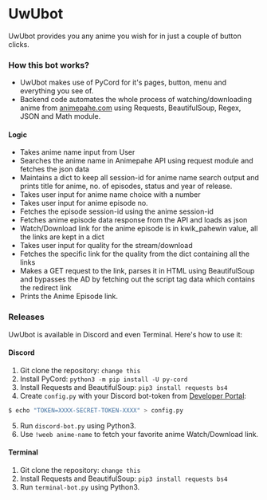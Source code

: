 # UwUbot
UwUbot provides you any anime you wish for in just a couple of button clicks.

### How this bot works?
- UwUbot makes use of PyCord for it's pages, button, menu and everything you see of.
- Backend code automates the whole process of watching/downloading anime from [animepahe.com](https://animepahe.com) using Requests, BeautifulSoup, Regex, JSON and Math module.

#### Logic
- Takes anime name input from User
- Searches the anime name in Animepahe API using request module and fetches the json data
- Maintains a dict to keep all session-id for anime name search output and prints title for anime, no. of episodes, status and year of release.
- Takes user input for anime name choice with a number
- Takes user input for anime episode no. 
- Fetches the episode session-id using the anime session-id
- Fetches anime episode data response from the API and loads as json
- Watch/Download link for the anime episode is in kwik_pahewin value, all the links are kept in a dict
- Takes user input for quality for the stream/download
- Fetches the specific link for the quality from the dict containing all the links
- Makes a GET request to the link, parses it in HTML using BeautifulSoup and bypasses the AD by fetching out the script tag data which contains the redirect link
- Prints the Anime Episode link.

### Releases
UwUbot is available in Discord and even Terminal. 
Here's how to use it:
#### Discord
1. Git clone the repository: `change this`
2. Install PyCord: `python3 -m pip install -U py-cord`
3. Install Requests and BeautifulSoup: `pip3 install requests bs4`
4. Create `config.py` with your Discord bot-token from [Developer Portal](https://discord.com/developers/applications):
```bash
$ echo "TOKEN=XXXX-SECRET-TOKEN-XXXX" > config.py
```
5. Run `discord-bot.py` using Python3.
6. Use `!weeb anime-name` to fetch your favorite anime Watch/Download link.

#### Terminal
1. Git clone the repository: `change this`
2. Install Requests and BeautifulSoup: `pip3 install requests bs4`
2. Run `terminal-bot.py` using Python3.

